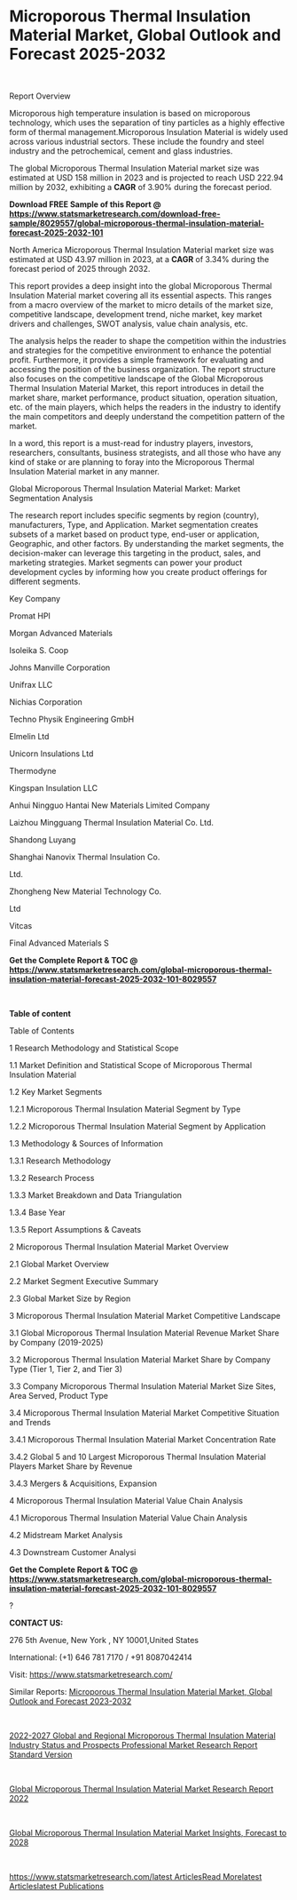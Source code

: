 <h1>Microporous Thermal Insulation Material Market, Global Outlook and Forecast 2025-2032</h1><br/><p>Report Overview</p>
 
 
 
 <p>Microporous high temperature insulation is based on microporous technology, which uses the separation of tiny particles as a highly effective form of thermal management.Microporous Insulation Material is widely used across various industrial sectors. These include the foundry and steel industry and the petrochemical, cement and glass industries.</p>
 
 
 
 <p>The global Microporous Thermal Insulation Material market size was estimated at USD 158 million in 2023 and is projected to reach USD 222.94 million by 2032, exhibiting a <strong>CAGR</strong> of 3.90% during the forecast period.</p>
 
 
 
 <p><strong>Download FREE Sample of this Report @ <a href="https://www.statsmarketresearch.com/download-free-sample/8029557/global-microporous-thermal-insulation-material-forecast-2025-2032-101">https://www.statsmarketresearch.com/download-free-sample/8029557/global-microporous-thermal-insulation-material-forecast-2025-2032-101</a></strong></p>
 
 
 
 <p>North America Microporous Thermal Insulation Material market size was estimated at USD 43.97 million in 2023, at a <strong>CAGR</strong> of 3.34% during the forecast period of 2025 through 2032.</p>
 
 
 
 <p>This report provides a deep insight into the global Microporous Thermal Insulation Material market covering all its essential aspects. This ranges from a macro overview of the market to micro details of the market size, competitive landscape, development trend, niche market, key market drivers and challenges, SWOT analysis, value chain analysis, etc.</p>
 
 
 
 <p>The analysis helps the reader to shape the competition within the industries and strategies for the competitive environment to enhance the potential profit. Furthermore, it provides a simple framework for evaluating and accessing the position of the business organization. The report structure also focuses on the competitive landscape of the Global Microporous Thermal Insulation Material Market, this report introduces in detail the market share, market performance, product situation, operation situation, etc. of the main players, which helps the readers in the industry to identify the main competitors and deeply understand the competition pattern of the market.</p>
 
 
 
 <p>In a word, this report is a must-read for industry players, investors, researchers, consultants, business strategists, and all those who have any kind of stake or are planning to foray into the Microporous Thermal Insulation Material market in any manner.</p>
 
 
 
 <p>Global Microporous Thermal Insulation Material Market: Market Segmentation Analysis</p>
 
 
 
 <p>The research report includes specific segments by region (country), manufacturers, Type, and Application. Market segmentation creates subsets of a market based on product type, end-user or application, Geographic, and other factors. By understanding the market segments, the decision-maker can leverage this targeting in the product, sales, and marketing strategies. Market segments can power your product development cycles by informing how you create product offerings for different segments.</p>
 
 
 
 <p>Key Company</p>
 
 
 
 <p>Promat HPI</p>
 
 
 
 <p>Morgan Advanced Materials</p>
 
 
 
 <p>Isoleika S. Coop</p>
 
 
 
 <p>Johns Manville Corporation</p>
 
 
 
 <p>Unifrax LLC</p>
 
 
 
 <p>Nichias Corporation</p>
 
 
 
 <p>Techno Physik Engineering GmbH</p>
 
 
 
 <p>Elmelin Ltd</p>
 
 
 
 <p>Unicorn Insulations Ltd</p>
 
 
 
 <p>Thermodyne</p>
 
 
 
 <p>Kingspan Insulation LLC</p>
 
 
 
 <p>Anhui Ningguo Hantai New Materials Limited Company</p>
 
 
 
 <p>Laizhou Mingguang Thermal Insulation Material Co. Ltd.</p>
 
 
 
 <p>Shandong Luyang</p>
 
 
 
 <p>Shanghai Nanovix Thermal Insulation Co.</p>
 
 
 
 <p>Ltd.</p>
 
 
 
 <p>Zhongheng New Material Technology Co.</p>
 
 
 
 <p>Ltd</p>
 
 
 
 <p>Vitcas</p>
 
 
 
 <p>Final Advanced Materials S</p>
 
 
 
 <div><b>Get the Complete Report & TOC @ <a href="https://www.statsmarketresearch.com/global-microporous-thermal-insulation-material-forecast-2025-2032-101-8029557">https://www.statsmarketresearch.com/global-microporous-thermal-insulation-material-forecast-2025-2032-101-8029557</a></b></div>
 
 
 
 <p><br />
 
 <b>Table of content</b></p>
 
 
 
 <p>Table of Contents<br />
 
 1 Research Methodology and Statistical Scope<br />
 
 1.1 Market Definition and Statistical Scope of Microporous Thermal Insulation Material<br />
 
 1.2 Key Market Segments<br />
 
 1.2.1 Microporous Thermal Insulation Material Segment by Type<br />
 
 1.2.2 Microporous Thermal Insulation Material Segment by Application<br />
 
 1.3 Methodology & Sources of Information<br />
 
 1.3.1 Research Methodology<br />
 
 1.3.2 Research Process<br />
 
 1.3.3 Market Breakdown and Data Triangulation<br />
 
 1.3.4 Base Year<br />
 
 1.3.5 Report Assumptions & Caveats<br />
 
 2 Microporous Thermal Insulation Material Market Overview<br />
 
 2.1 Global Market Overview<br />
 
 2.2 Market Segment Executive Summary<br />
 
 2.3 Global Market Size by Region<br />
 
 3 Microporous Thermal Insulation Material Market Competitive Landscape<br />
 
 3.1 Global Microporous Thermal Insulation Material Revenue Market Share by Company (2019-2025)<br />
 
 3.2 Microporous Thermal Insulation Material Market Share by Company Type (Tier 1, Tier 2, and Tier 3)<br />
 
 3.3 Company Microporous Thermal Insulation Material Market Size Sites, Area Served, Product Type<br />
 
 3.4 Microporous Thermal Insulation Material Market Competitive Situation and Trends<br />
 
 3.4.1 Microporous Thermal Insulation Material Market Concentration Rate<br />
 
 3.4.2 Global 5 and 10 Largest Microporous Thermal Insulation Material Players Market Share by Revenue<br />
 
 3.4.3 Mergers & Acquisitions, Expansion<br />
 
 4 Microporous Thermal Insulation Material Value Chain Analysis<br />
 
 4.1 Microporous Thermal Insulation Material Value Chain Analysis<br />
 
 4.2 Midstream Market Analysis<br />
 
 4.3 Downstream Customer Analysi</p>
 
 
 
 <div><b>Get the Complete Report & TOC @ <a href="https://www.statsmarketresearch.com/global-microporous-thermal-insulation-material-forecast-2025-2032-101-8029557">https://www.statsmarketresearch.com/global-microporous-thermal-insulation-material-forecast-2025-2032-101-8029557</a></b></div>
 
 
 
 <p>? </p>
 
 
 
 <p><b>CONTACT US:</b><br />
 
 276 5th Avenue, New York , NY 10001,United States<br />
 
 International: (+1) 646 781 7170 / +91 8087042414<br />
 
 Visit: <a href="https://www.statsmarketresearch.com/">https://www.statsmarketresearch.com/</a><br />
 
 Similar Reports: <a href="https://www.statsmarketresearch.com/global-microporous-thermal-insulation-material-forecast-2025-2032-101-8029557">Microporous Thermal Insulation Material Market, Global Outlook and Forecast 2023-2032</a><br />
 
 <br />
 
 <a href="https://www.statsmarketresearch.com/global-microporous-thermal-insulation-material-forecast-2025-2032-101-8029557">2022-2027 Global and Regional Microporous Thermal Insulation Material Industry Status and Prospects Professional Market Research Report Standard Version</a><br />
 
 <br />
 
 <a href="https://www.statsmarketresearch.com/global-microporous-thermal-insulation-material-forecast-2025-2032-101-8029557">Global Microporous Thermal Insulation Material Market Research Report 2022</a><br />
 
 <br />
 
 <a href="https://www.statsmarketresearch.com/global-microporous-thermal-insulation-material-forecast-2025-2032-101-8029557">Global Microporous Thermal Insulation Material Market Insights, Forecast to 2028</a><br />
 
 <br />
 
 <a href="https://gyeongbokgung.com">https://www.statsmarketresearch.com/</a><a href="https://hallyeomaritime.com">latest Articles</a><a href="https://jingwansa.com">Read More</a><a href="https://nguoiviet.jp/">latest Articles</a><a href="https://www.intelmarketresearch.com/">latest Publications</a></p>